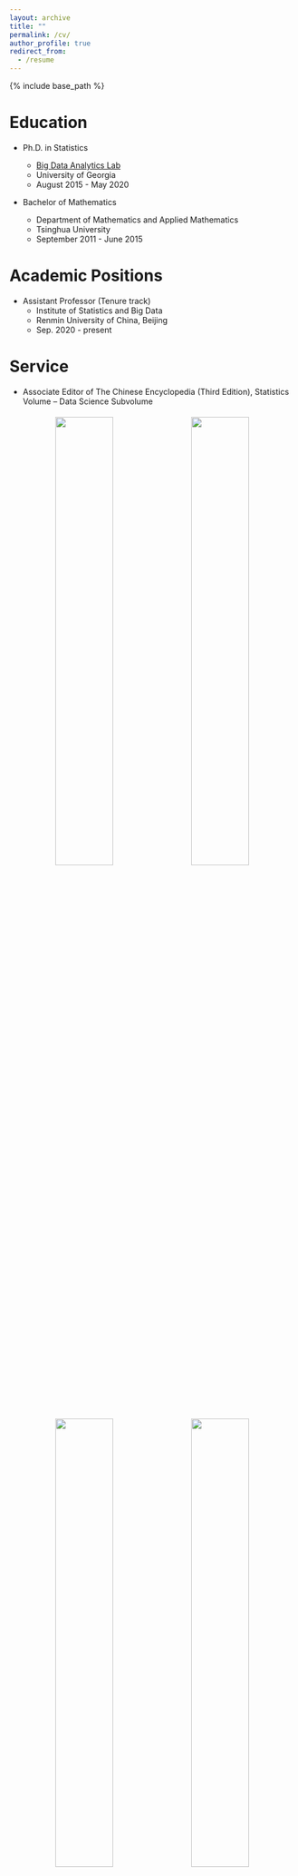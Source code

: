 ```yaml
---
layout: archive
title: ""
permalink: /cv/
author_profile: true
redirect_from:
  - /resume
---
```


{% include base_path %}

Education
======
- Ph.D. in Statistics<br> 
  - [Big Data Analytics Lab](https://bdalpingio.github.io/)<br>
  - University of Georgia<br>
  - August 2015 - May 2020

- Bachelor of Mathematics<br>
  - Department of Mathematics and Applied Mathematics<br>
  - Tsinghua University<br>
  - September 2011 - June 2015

Academic Positions
======
- Assistant Professor (Tenure track)
  - Institute of Statistics and Big Data 
  - Renmin University of China, Beijing
  - Sep. 2020 - present


Service
=====
- Associate Editor of The Chinese Encyclopedia (Third Edition), Statistics Volume – Data Science Subvolume
<p align="center">
  <img src="https://cheng-bdal.github.io//images/百科全书p1.png" width="45%" style="margin: 5px;">
  <img src="https://cheng-bdal.github.io//images/百科全书p2.png" width="45%" style="margin: 5px;"><br>
  <img src="https://cheng-bdal.github.io//images/百科全书p3.png" width="45%" style="margin: 5px;">
  <img src="https://cheng-bdal.github.io//images/百科全书p4.png" width="45%" style="margin: 5px;">
</p>

- Stat2Spark Mingli Innovation Laboratory Supervisor[Link](https://mp.weixin.qq.com/s/ci3yEQE8B6Om9nn7HDRXJA)
- <img src="https://cheng-bdal.github.io//images/明理创新实验室.png" alt="Image" width="400"><br>
- Reviewer for journals and conferences including Annals of Statistics (AOS), Annals of Applied Statistics (AOAS), Biometrika, Journal of Machine Learning Research (JMLR), Journal of Computational and Graphical Statistics (JCGS), NeurIPS, ICLR, among others.






